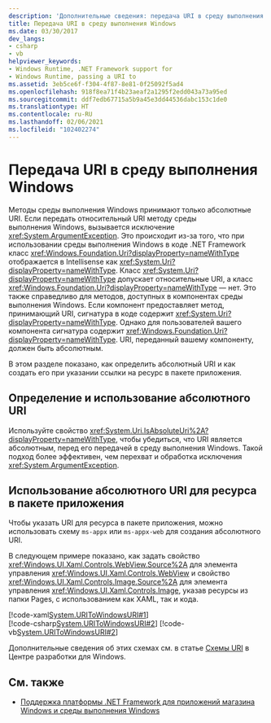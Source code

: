 ```yaml
---
description: 'Дополнительные сведения: передача URI в среду выполнения Windows'
title: Передача URI в среду выполнения Windows
ms.date: 03/30/2017
dev_langs:
- csharp
- vb
helpviewer_keywords:
- Windows Runtime, .NET Framework support for
- Windows Runtime, passing a URI to
ms.assetid: 3eb5ce6f-f304-4f87-8e81-0f25092f5ad4
ms.openlocfilehash: 918f8ea71f4b23aeaf2a1295f2edd043a73a95ed
ms.sourcegitcommit: ddf7edb67715a5b9a45e3dd44536dabc153c1de0
ms.translationtype: HT
ms.contentlocale: ru-RU
ms.lasthandoff: 02/06/2021
ms.locfileid: "102402274"
---
```

# <a name="passing-a-uri-to-the-windows-runtime"></a>Передача URI в среду выполнения Windows

Методы среды выполнения Windows принимают только абсолютные URI. Если передать относительный URI методу среды выполнения Windows, вызывается исключение <xref:System.ArgumentException>. Это происходит из-за того, что при использовании среды выполнения Windows в коде .NET Framework класс <xref:Windows.Foundation.Uri?displayProperty=nameWithType> отображается в Intellisense как <xref:System.Uri?displayProperty=nameWithType>. Класс <xref:System.Uri?displayProperty=nameWithType> допускает относительные URI, а класс <xref:Windows.Foundation.Uri?displayProperty=nameWithType> — нет. Это также справедливо для методов, доступных в компонентах среды выполнения Windows. Если компонент предоставляет метод, принимающий URI, сигнатура в коде содержит <xref:System.Uri?displayProperty=nameWithType>. Однако для пользователей вашего компонента сигнатура содержит <xref:Windows.Foundation.Uri?displayProperty=nameWithType>. URI, переданный вашему компоненту, должен быть абсолютным.  
  
В этом разделе показано, как определить абсолютный URI и как создать его при указании ссылки на ресурс в пакете приложения.  
  
## <a name="detecting-and-using-an-absolute-uri"></a>Определение и использование абсолютного URI  

Используйте свойство <xref:System.Uri.IsAbsoluteUri%2A?displayProperty=nameWithType>, чтобы убедиться, что URI является абсолютным, перед его передачей в среду выполнения Windows. Такой подход более эффективен, чем перехват и обработка исключения <xref:System.ArgumentException>.  
  
## <a name="using-an-absolute-uri-for-a-resource-in-the-app-package"></a>Использование абсолютного URI для ресурса в пакете приложения  

Чтобы указать URI для ресурса в пакете приложения, можно использовать схему `ms-appx` или `ms-appx-web` для создания абсолютного URI.  
  
В следующем примере показано, как задать свойство <xref:Windows.UI.Xaml.Controls.WebView.Source%2A> для элемента управления <xref:Windows.UI.Xaml.Controls.WebView> и свойство <xref:Windows.UI.Xaml.Controls.Image.Source%2A> для элемента управления <xref:Windows.UI.Xaml.Controls.Image>, указав ресурсы из папки Pages, с использованием как XAML, так и кода.  
  
[!code-xaml[System.URIToWindowsURI#1](../../../samples/snippets/csharp/VS_Snippets_CLR_System/system.uritowindowsuri/cs/mainpage.xaml#1)]  
[!code-csharp[System.URIToWindowsURI#2](../../../samples/snippets/csharp/VS_Snippets_CLR_System/system.uritowindowsuri/cs/mainpage.xaml.cs#2)]
[!code-vb[System.URIToWindowsURI#2](../../../samples/snippets/visualbasic/VS_Snippets_CLR_System/system.uritowindowsuri/vb/mainpage.xaml.vb#2)]  
  
Дополнительные сведения об этих схемах см. в статье [Схемы URI](/windows/uwp/app-resources/uri-schemes) в Центре разработки для Windows.  
  
## <a name="see-also"></a>См. также

- [Поддержка платформы .NET Framework для приложений магазина Windows и среды выполнения Windows](support-for-windows-store-apps-and-windows-runtime.md)
